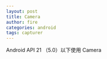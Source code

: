 ```yaml
---
layout: post
title: Camera
author: fire
categories: android 
tags: capturer
---
```


Android API 21 （5.0）以下使用 Camera